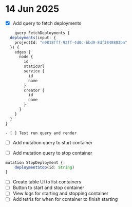 # 14 Jun 2025

- [x] Add query to fetch deployments
```ts
    query FetchDeployments {
  deployments(input: {
    projectId: "e0818fff-92ff-4d0c-bbd9-8df3848883ba"
  }) {
    edges {
      node {
        id
        staticUrl
        service {
          id
          name
        }
        creator {
          id
          name
        }
      }
    }
  }
}
```
    - [ ] Test run query and render
- [ ] Add mutation query to start container


- [ ] Add mutation query to stop container
```ts
mutation StopDeployment {
    deploymentStop(id: String)
}
```

- [ ] Create table UI to list containers
- [ ] Button to start and stop container
- [ ] View logs for starting and stopping container
- [ ] Add tetris for when for container to finish starting